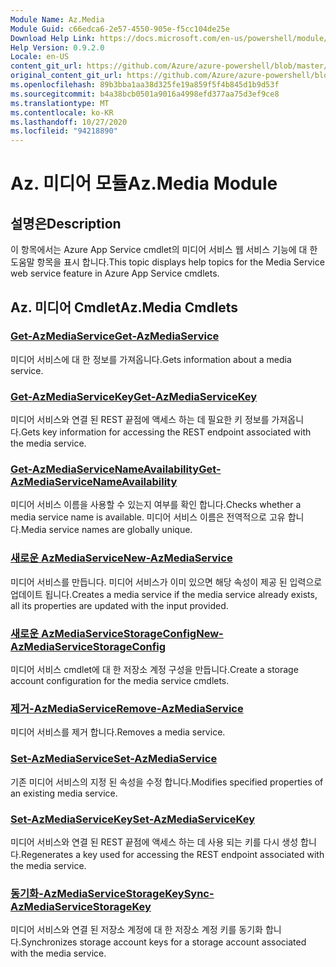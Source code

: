 ```yaml
---
Module Name: Az.Media
Module Guid: c66edca6-2e57-4550-905e-f5cc104de25e
Download Help Link: https://docs.microsoft.com/en-us/powershell/module/az.media
Help Version: 0.9.2.0
Locale: en-US
content_git_url: https://github.com/Azure/azure-powershell/blob/master/src/Media/Media/help/Az.Media.md
original_content_git_url: https://github.com/Azure/azure-powershell/blob/master/src/Media/Media/help/Az.Media.md
ms.openlocfilehash: 89b3bba1aa38d325fe19a859f5f4b845d1b9d53f
ms.sourcegitcommit: b4a38bcb0501a9016a4998efd377aa75d3ef9ce8
ms.translationtype: MT
ms.contentlocale: ko-KR
ms.lasthandoff: 10/27/2020
ms.locfileid: "94218890"
---
```

# <span data-ttu-id="bb001-101">Az. 미디어 모듈</span><span class="sxs-lookup"><span data-stu-id="bb001-101">Az.Media Module</span></span>
## <span data-ttu-id="bb001-102">설명은</span><span class="sxs-lookup"><span data-stu-id="bb001-102">Description</span></span>
<span data-ttu-id="bb001-103">이 항목에서는 Azure App Service cmdlet의 미디어 서비스 웹 서비스 기능에 대 한 도움말 항목을 표시 합니다.</span><span class="sxs-lookup"><span data-stu-id="bb001-103">This topic displays help topics for the Media Service web service feature in Azure App Service cmdlets.</span></span>

## <span data-ttu-id="bb001-104">Az. 미디어 Cmdlet</span><span class="sxs-lookup"><span data-stu-id="bb001-104">Az.Media Cmdlets</span></span>
### [<span data-ttu-id="bb001-105">Get-AzMediaService</span><span class="sxs-lookup"><span data-stu-id="bb001-105">Get-AzMediaService</span></span>](Get-AzMediaService.md)
<span data-ttu-id="bb001-106">미디어 서비스에 대 한 정보를 가져옵니다.</span><span class="sxs-lookup"><span data-stu-id="bb001-106">Gets information about a media service.</span></span>

### [<span data-ttu-id="bb001-107">Get-AzMediaServiceKey</span><span class="sxs-lookup"><span data-stu-id="bb001-107">Get-AzMediaServiceKey</span></span>](Get-AzMediaServiceKey.md)
<span data-ttu-id="bb001-108">미디어 서비스와 연결 된 REST 끝점에 액세스 하는 데 필요한 키 정보를 가져옵니다.</span><span class="sxs-lookup"><span data-stu-id="bb001-108">Gets key information for accessing the REST endpoint associated with the media service.</span></span>

### [<span data-ttu-id="bb001-109">Get-AzMediaServiceNameAvailability</span><span class="sxs-lookup"><span data-stu-id="bb001-109">Get-AzMediaServiceNameAvailability</span></span>](Get-AzMediaServiceNameAvailability.md)
<span data-ttu-id="bb001-110">미디어 서비스 이름을 사용할 수 있는지 여부를 확인 합니다.</span><span class="sxs-lookup"><span data-stu-id="bb001-110">Checks whether a media service name is available.</span></span>
<span data-ttu-id="bb001-111">미디어 서비스 이름은 전역적으로 고유 합니다.</span><span class="sxs-lookup"><span data-stu-id="bb001-111">Media service names are globally unique.</span></span>

### [<span data-ttu-id="bb001-112">새로운 AzMediaService</span><span class="sxs-lookup"><span data-stu-id="bb001-112">New-AzMediaService</span></span>](New-AzMediaService.md)
<span data-ttu-id="bb001-113">미디어 서비스를 만듭니다. 미디어 서비스가 이미 있으면 해당 속성이 제공 된 입력으로 업데이트 됩니다.</span><span class="sxs-lookup"><span data-stu-id="bb001-113">Creates a media service if the media service already exists, all its properties are updated with the input provided.</span></span>

### [<span data-ttu-id="bb001-114">새로운 AzMediaServiceStorageConfig</span><span class="sxs-lookup"><span data-stu-id="bb001-114">New-AzMediaServiceStorageConfig</span></span>](New-AzMediaServiceStorageConfig.md)
<span data-ttu-id="bb001-115">미디어 서비스 cmdlet에 대 한 저장소 계정 구성을 만듭니다.</span><span class="sxs-lookup"><span data-stu-id="bb001-115">Create a storage account configuration for the media service cmdlets.</span></span>

### [<span data-ttu-id="bb001-116">제거-AzMediaService</span><span class="sxs-lookup"><span data-stu-id="bb001-116">Remove-AzMediaService</span></span>](Remove-AzMediaService.md)
<span data-ttu-id="bb001-117">미디어 서비스를 제거 합니다.</span><span class="sxs-lookup"><span data-stu-id="bb001-117">Removes a media service.</span></span>

### [<span data-ttu-id="bb001-118">Set-AzMediaService</span><span class="sxs-lookup"><span data-stu-id="bb001-118">Set-AzMediaService</span></span>](Set-AzMediaService.md)
<span data-ttu-id="bb001-119">기존 미디어 서비스의 지정 된 속성을 수정 합니다.</span><span class="sxs-lookup"><span data-stu-id="bb001-119">Modifies specified properties of an existing media service.</span></span>

### [<span data-ttu-id="bb001-120">Set-AzMediaServiceKey</span><span class="sxs-lookup"><span data-stu-id="bb001-120">Set-AzMediaServiceKey</span></span>](Set-AzMediaServiceKey.md)
<span data-ttu-id="bb001-121">미디어 서비스와 연결 된 REST 끝점에 액세스 하는 데 사용 되는 키를 다시 생성 합니다.</span><span class="sxs-lookup"><span data-stu-id="bb001-121">Regenerates a key used for accessing the REST endpoint associated with the media service.</span></span>

### [<span data-ttu-id="bb001-122">동기화-AzMediaServiceStorageKey</span><span class="sxs-lookup"><span data-stu-id="bb001-122">Sync-AzMediaServiceStorageKey</span></span>](Sync-AzMediaServiceStorageKey.md)
<span data-ttu-id="bb001-123">미디어 서비스와 연결 된 저장소 계정에 대 한 저장소 계정 키를 동기화 합니다.</span><span class="sxs-lookup"><span data-stu-id="bb001-123">Synchronizes storage account keys for a storage account associated with the media service.</span></span>

